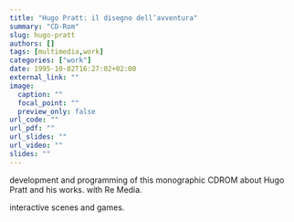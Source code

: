 ```yaml
---
title: "Hugo Pratt: il disegno dell’avventura"
summary: "CD-Rom"
slug: hugo-pratt
authors: []
tags: [multimedia,work]
categories: ["work"]
date: 1995-10-02T16:27:02+02:00
external_link: ""
image:
  caption: ""
  focal_point: ""
  preview_only: false
url_code: ""
url_pdf: ""
url_slides: ""
url_video: ""
slides: ""
---
```


development and programming of this monographic CDROM about Hugo Pratt and his works. with Re Media.

interactive scenes and games.
